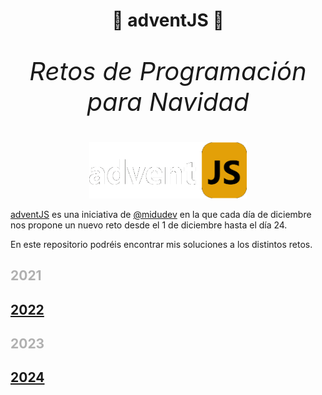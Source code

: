 <h1 align="center">📅 adventJS 📆</h1>

<p align="center" style="font-size:40px"><em>Retos de Programación para Navidad</em></p>

<p align="center"> 
  <img width=50% src=./images/adventJS-logo.png/>
</p>

[adventJS](https://adventjs.dev/es) es una iniciativa de [@midudev](https://github.com/midudev) en la que cada día de diciembre nos propone un nuevo reto desde el 1 de diciembre hasta el día 24.

En este repositorio podréis encontrar mis soluciones a los distintos retos.

<h2 style="color: #0000004D;"> 2021 </h2>

<h2><a href="https://github.com/ElenaPalomar/adventJS/tree/main/adventjs-2022" style="text-decoration:underline">2022</a></h2>

<h2 style="color: #0000004D;"> 2023 </h2>

<h2><a href="https://github.com/ElenaPalomar/adventJS/tree/main/adventjs-2024" style="text-decoration:underline">2024</a></h2>
